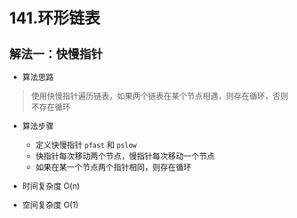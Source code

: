 # 141.环形链表

## 解法一：快慢指针

* 算法思路
> 使用快慢指针遍历链表，如果两个链表在某个节点相遇，则存在循环，否则不存在循环


* 算法步骤
    * 定义快慢指针 `pfast` 和 `pslow`
    * 快指针每次移动两个节点，慢指针每次移动一个节点
    * 如果在某一个节点两个指针相同，则存在循环


* 时间复杂度 O(n)
* 空间复杂度 O(1)